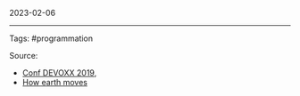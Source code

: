 2023-02-06



--- 
Tags: #programmation

Source:
- [Conf DEVOXX 2019](https://www.youtube.com/watch?v=_ApiF_7MzM0), 
- [How earth moves](https://www.youtube.com/watch?v=IJhgZBn-LHg)
